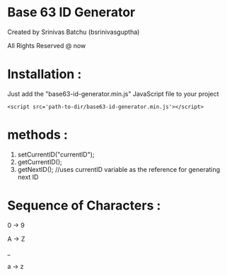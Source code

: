 # Base 63 ID Generator

Created by Srinivas Batchu (bsrinivasguptha)

All Rights Reserved @ now

# Installation :
Just add the "base63-id-generator.min.js" JavaScript file to your project
```
<script src='path-to-dir/base63-id-generator.min.js'></script>
```

# methods :
1. setCurrentID("currentID");
1. getCurrentID();
1. getNextID(); //uses currentID variable as the reference for generating next ID

# Sequence of Characters :
0 -> 9

A -> Z

_

a -> z

